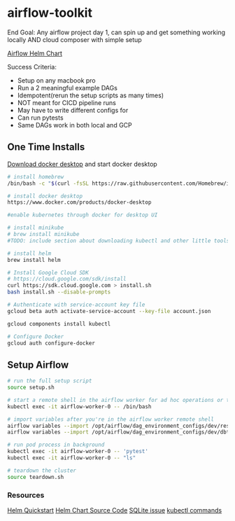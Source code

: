# airflow-toolkit

End Goal: Any airflow project day 1, can spin up and get something working locally AND cloud composer with simple setup

[Airflow Helm Chart](https://hub.helm.sh/charts/stable/airflow)

Success Criteria:

- Setup on any macbook pro
- Run a 2 meaningful example DAGs
- Idempotent(rerun the setup scripts as many times)
- NOT meant for CICD pipeline runs
- May have to write different configs for
- Can run pytests
- Same DAGs work in both local and GCP

## One Time Installs

[Download docker desktop](https://www.docker.com/products/docker-desktop) and start docker desktop

```bash
# install homebrew
/bin/bash -c "$(curl -fsSL https://raw.githubusercontent.com/Homebrew/install/master/install.sh)"

# install docker desktop
https://www.docker.com/products/docker-desktop

#enable kubernetes through docker for desktop UI

# install minikube
# brew install minikube
#TODO: include section about downloading kubectl and other little tools as needed

# install helm
brew install helm

# Install Google Cloud SDK
# https://cloud.google.com/sdk/install
curl https://sdk.cloud.google.com > install.sh
bash install.sh --disable-prompts

# Authenticate with service-account key file
gcloud beta auth activate-service-account --key-file account.json

gcloud components install kubectl

# Configure Docker
gcloud auth configure-docker

```

## Setup Airflow

```bash
# run the full setup script
source setup.sh

# start a remote shell in the airflow worker for ad hoc operations or to run pytests
kubectl exec -it airflow-worker-0 -- /bin/bash

# import variables after you're in the airflow worker remote shell
airflow variables --import /opt/airflow/dag_environment_configs/dev/reset_dag_configs_dev_pytest.json
airflow variables --import /opt/airflow/dag_environment_configs/dev/dbt_kube_config_pytest_dev.json

# run pod process in background
kubectl exec -it airflow-worker-0 -- 'pytest'
kubectl exec -it airflow-worker-0 -- "ls"

# teardown the cluster
source teardown.sh

```

### Resources

[Helm Quickstart](https://helm.sh/docs/intro/quickstart/)
[Helm Chart Source Code](https://github.com/helm/charts/tree/master/stable/airflow)
[SQLite issue](https://github.com/helm/charts/issues/22477)
[kubectl commands](https://kubernetes.io/docs/reference/generated/kubectl/kubectl-commands)
